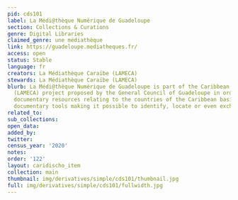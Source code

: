 ```yaml
---
pid: cds101
label: La Médi@thèque Numérique de Guadeloupe
section: Collections & Curations
genre: Digital Libraries
claimed_genre: une médiathèque
link: https://guadeloupe.mediatheques.fr/
access: open
status: Stable
language: fr
creators: La Médiathèque Caraïbe (LAMECA)
stewards: La Médiathèque Caraïbe (LAMECA)
blurb: La Médi@thèque Numérique de Guadeloupe is part of the Caribbean Media Library
  (LAMECA) project proposed by the General Council of Guadeloupe in order to federate
  documentary resources relating to the countries of the Caribbean basin by creating
  documentary tools making it possible to identify, locate or even exchange documents.
related_to:
sub_collections:
open_data:
added_by:
twitter:
census_year: '2020'
notes:
order: '122'
layout: caridischo_item
collection: main
thumbnail: img/derivatives/simple/cds101/thumbnail.jpg
full: img/derivatives/simple/cds101/fullwidth.jpg
---
```

